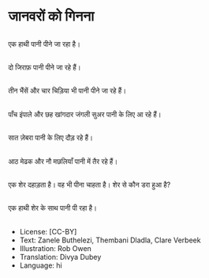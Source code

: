 # जानवरों को गिनना

##
एक हाथी पानी पीने जा रहा है।

##
दो जिराफ़ पानी पीने जा रहे हैं।

##
तीन भैंसें और चार चिड़िया भी पानी पीने जा रहे हैं।

##
पाँच इंपाले और छह खांगदार जंगली सुअर पानी के लिए आ रहे हैं।

##
सात ज़ेबरा पानी के लिए दौड़ रहे हैं।

##
आठ मेढक और नौ मछलियाँ पानी में तैर रहे हैं।

##
एक शेर दहाड़ता है। वह भी पीना चाहता है। शेर से कौन डरा हुआ है?

##
एक हाथी शेर के साथ पानी पी रहा है।

##
* License: [CC-BY]
* Text: Zanele Buthelezi, Thembani Dladla, Clare Verbeek
* Illustration: Rob Owen
* Translation: Divya Dubey
* Language: hi
